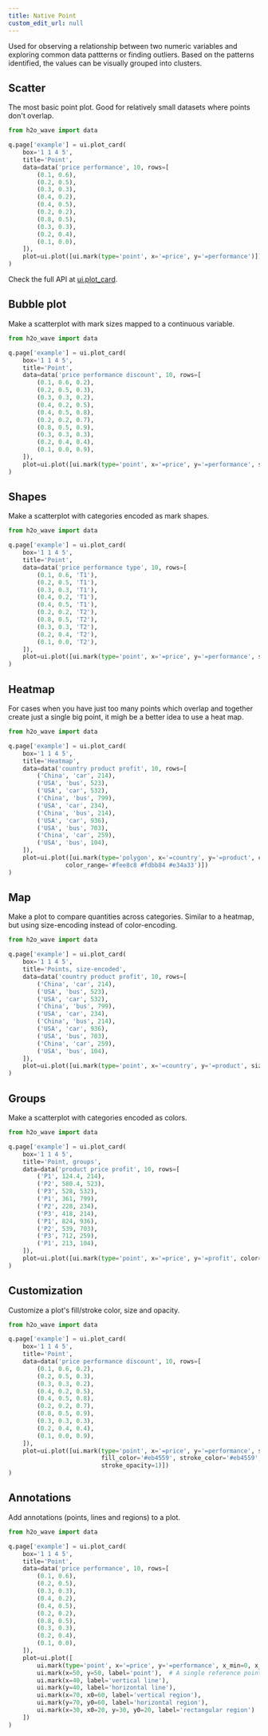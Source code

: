 ```yaml
---
title: Native Point
custom_edit_url: null
---
```


Used for observing a relationship between two numeric variables and exploring common data pattterns or finding outliers.
Based on the patterns identified, the values can be visually grouped into clusters.

## Scatter

The most basic point plot. Good for relatively small datasets where
points don't overlap.

```py
from h2o_wave import data

q.page['example'] = ui.plot_card(
    box='1 1 4 5',
    title='Point',
    data=data('price performance', 10, rows=[
        (0.1, 0.6),
        (0.2, 0.5),
        (0.3, 0.3),
        (0.4, 0.2),
        (0.4, 0.5),
        (0.2, 0.2),
        (0.8, 0.5),
        (0.3, 0.3),
        (0.2, 0.4),
        (0.1, 0.0),
    ]),
    plot=ui.plot([ui.mark(type='point', x='=price', y='=performance')])
)
```

Check the full API at [ui.plot_card](/docs/api/ui#plot_card).

## Bubble plot

Make a scatterplot with mark sizes mapped to a continuous variable.

```py
from h2o_wave import data

q.page['example'] = ui.plot_card(
    box='1 1 4 5',
    title='Point',
    data=data('price performance discount', 10, rows=[
        (0.1, 0.6, 0.2),
        (0.2, 0.5, 0.3),
        (0.3, 0.3, 0.2),
        (0.4, 0.2, 0.5),
        (0.4, 0.5, 0.8),
        (0.2, 0.2, 0.7),
        (0.8, 0.5, 0.9),
        (0.3, 0.3, 0.3),
        (0.2, 0.4, 0.4),
        (0.1, 0.0, 0.9),
    ]),
    plot=ui.plot([ui.mark(type='point', x='=price', y='=performance', size='=discount')])
)
```

## Shapes

Make a scatterplot with categories encoded as mark shapes.

```py
from h2o_wave import data

q.page['example'] = ui.plot_card(
    box='1 1 4 5',
    title='Point',
    data=data('price performance type', 10, rows=[
        (0.1, 0.6, 'T1'),
        (0.2, 0.5, 'T1'),
        (0.3, 0.3, 'T1'),
        (0.4, 0.2, 'T1'),
        (0.4, 0.5, 'T1'),
        (0.2, 0.2, 'T2'),
        (0.8, 0.5, 'T2'),
        (0.3, 0.3, 'T2'),
        (0.2, 0.4, 'T2'),
        (0.1, 0.0, 'T2'),
    ]),
    plot=ui.plot([ui.mark(type='point', x='=price', y='=performance', shape='=type')])
)
```

## Heatmap

For cases when you have just too many points which overlap and together create just a single big
point, it migh be a better idea to use a heat map.

```py
from h2o_wave import data

q.page['example'] = ui.plot_card(
    box='1 1 4 5',
    title='Heatmap',
    data=data('country product profit', 10, rows=[
        ('China', 'car', 214),
        ('USA', 'bus', 523),
        ('USA', 'car', 532),
        ('China', 'bus', 799),
        ('USA', 'car', 234),
        ('China', 'bus', 214),
        ('USA', 'car', 936),
        ('USA', 'bus', 703),
        ('China', 'car', 259),
        ('USA', 'bus', 104),
    ]),
    plot=ui.plot([ui.mark(type='polygon', x='=country', y='=product', color='=profit',
                color_range='#fee8c8 #fdbb84 #e34a33')])
)
```

## Map

Make a plot to compare quantities across categories. Similar to a heatmap,
but using size-encoding instead of color-encoding.

```py
from h2o_wave import data

q.page['example'] = ui.plot_card(
    box='1 1 4 5',
    title='Points, size-encoded',
    data=data('country product profit', 10, rows=[
        ('China', 'car', 214),
        ('USA', 'bus', 523),
        ('USA', 'car', 532),
        ('China', 'bus', 799),
        ('USA', 'car', 234),
        ('China', 'bus', 214),
        ('USA', 'car', 936),
        ('USA', 'bus', 703),
        ('China', 'car', 259),
        ('USA', 'bus', 104),
    ]),
    plot=ui.plot([ui.mark(type='point', x='=country', y='=product', size='=profit', shape='circle')])
)
```

## Groups

Make a scatterplot with categories encoded as colors.

```py
from h2o_wave import data

q.page['example'] = ui.plot_card(
    box='1 1 4 5',
    title='Point, groups',
    data=data('product price profit', 10, rows=[
        ('P1', 124.4, 214),
        ('P2', 580.4, 523),
        ('P3', 528, 532),
        ('P1', 361, 799),
        ('P2', 228, 234),
        ('P3', 418, 214),
        ('P1', 824, 936),
        ('P2', 539, 703),
        ('P3', 712, 259),
        ('P1', 213, 104),
    ]),
    plot=ui.plot([ui.mark(type='point', x='=price', y='=profit', color='=product', shape='circle')])
)
```

## Customization

Customize a plot's fill/stroke color, size and opacity.

```py
from h2o_wave import data

q.page['example'] = ui.plot_card(
    box='1 1 4 5',
    title='Point',
    data=data('price performance discount', 10, rows=[
        (0.1, 0.6, 0.2),
        (0.2, 0.5, 0.3),
        (0.3, 0.3, 0.2),
        (0.4, 0.2, 0.5),
        (0.4, 0.5, 0.8),
        (0.2, 0.2, 0.7),
        (0.8, 0.5, 0.9),
        (0.3, 0.3, 0.3),
        (0.2, 0.4, 0.4),
        (0.1, 0.0, 0.9),
    ]),
    plot=ui.plot([ui.mark(type='point', x='=price', y='=performance', size='=discount', size_range='4 30',
                          fill_color='#eb4559', stroke_color='#eb4559', stroke_size=1, fill_opacity=0.3,
                          stroke_opacity=1)])
)
```

## Annotations

Add annotations (points, lines and regions) to a plot.

```py
from h2o_wave import data

q.page['example'] = ui.plot_card(
    box='1 1 4 5',
    title='Point',
    data=data('price performance', 10, rows=[
        (0.1, 0.6),
        (0.2, 0.5),
        (0.3, 0.3),
        (0.4, 0.2),
        (0.4, 0.5),
        (0.2, 0.2),
        (0.8, 0.5),
        (0.3, 0.3),
        (0.2, 0.4),
        (0.1, 0.0),
    ]),
    plot=ui.plot([
        ui.mark(type='point', x='=price', y='=performance', x_min=0, x_max=100, y_min=0, y_max=100),  # the plot
        ui.mark(x=50, y=50, label='point'),  # A single reference point
        ui.mark(x=40, label='vertical line'),
        ui.mark(y=40, label='horizontal line'),
        ui.mark(x=70, x0=60, label='vertical region'),
        ui.mark(y=70, y0=60, label='horizontal region'),
        ui.mark(x=30, x0=20, y=30, y0=20, label='rectangular region')
    ])
)
```
